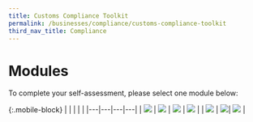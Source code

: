 ```yaml
---
title: Customs Compliance Toolkit
permalink: /businesses/compliance/customs-compliance-toolkit
third_nav_title: Compliance
---
```


# Modules

To complete your self-assessment, please select one module below:

{:.mobile-block}
|  |   |   |   |
|---|---|---|---|
| [![](/images/compliance-toolkit/C1.jpg)](/files/businesses/compliance-toolkit/Essential-Knowledge-for-Declaring-Agents.xlsx) | [![](/images/compliance-toolkit/C2.jpg)](/files/businesses/compliance-toolkit/Essential-Knowledge-for-Companies-which-outsource-to-DA.xlsx) | [![](/images/compliance-toolkit/C3.jpg)](/files/businesses/compliance-toolkit/HS-Classification-of-Goods.xlsx) | [![](/images/compliance-toolkit/C4.jpg)](/files/businesses/compliance-toolkit/ROO.xlsx)  |
| [![](/images/compliance-toolkit/C6.jpg)](/files/businesses/compliance-toolkit/Controls-Imposed-by-CA.xlsx)  | [![](/images/compliance-toolkit/C5.jpg)](/files/businesses/compliance-toolkit/Valuation.xlsx)|  [![](/images/compliance-toolkit/C7.jpg)](/files/businesses/compliance-toolkit/Permit-Requirements.xlsx) | 	
